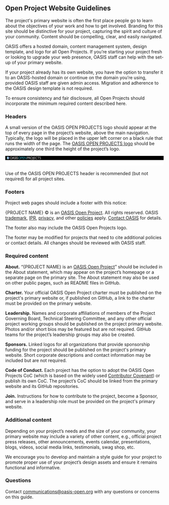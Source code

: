 ## Open Project Website Guidelines

The project's primary website is often the first place people go to learn about the objectives of your work and how to get involved. Branding for this site should be distinctive for your project, capturing the spirit and culture of your community. Content should be compelling, clear, and easily navigated.

OASIS offers a hosted domain, content management system, design template, and logo for all Open Projects. If you’re starting your project fresh or looking to upgrade your web presence, OASIS staff can help with the set-up of your primary website.

If your project already has its own website, you have the option to transfer it to an OASIS-hosted domain or continue on the domain you’re using, provided OASIS staff are given admin access. Migration and adherence to the OASIS design template is not required.

To ensure consistency and fair disclosure, all Open Projects should incorporate the minimum required content described here.

### Headers

A small version of the OASIS OPEN PROJECTS logo should appear at the top of every page in the project’s website, above the main navigation. Typically, the logo will be placed in the upper left corner on a black rule that runs the width of the page. The [OASIS OPEN PROJECTS logo](../img/open-projects-logos) should be approximately one third the height of the project’s logo.

![OASIS Open Projects Logo](../img/open-project-logos/open-projects-logo-black-website-header.jpg)

Use of the OASIS OPEN PROJECTS header is recommended (but not required) for all project sites.

### Footers

Project web pages should include a footer with this notice:

{PROJECT NAME} ​© is an [OASIS Open Project](https://oasis-open-projects.org/). All rights reserved. OASIS [trademark](https://www.oasis-open.org/policies-guidelines/trademark), [IPR](https://www.oasis-open.org/policies-guidelines/ipr), [privacy](https://www.oasis-open.org/policies-guidelines/privacy), and other [policies](https://www.oasis-open.org/policies-guidelines) apply. [Contact OASIS](mailto:communications@oasis-open.org) for details.

The footer also may include the OASIS Open Projects logo. 

The footer may be modified for projects that need to cite additional policies or contact details. All changes should be reviewed with OASIS staff.

### Required content

**About.** “{PROJECT NAME} is an [OASIS Open Project](https://oasis-open-projects.org/)” should be included in the About statement, which may appear on the project’s homepage or a separate page on the primary site. The About statement may also be used on other public pages, such as README files in GitHub.
  
**Charter.** Your official OASIS Open Project charter must be published on the project's primary website or, if published on GitHub, a link to the charter must be provided on the primary website.

**Leadership.** Names and corporate affiliations of members of the Project Governing Board, Technical Steering Committee, and any other official project working groups should be published on the project primary website. Photos and/or short bios may be featured but are not required. GitHub teams for the project’s leadership groups may also be created.

**Sponsors.** Linked logos for all organizations that provide sponsorship funding for the project should be published on the project's primary website. Short corporate descriptions and contact information may be included but are not required. 

**Code of Conduct.** Each project has the option to adopt the OASIS Open Projects CoC (which is based on the widely used [Contributor Covenant](http://contributor-covenant.org/)) or publish its own CoC. The project’s CoC should be linked from the primary website and its GitHub repositories.

**Join.** Instructions for how to contribute to the project, become a Sponsor, and serve in a leadership role must be provided on the project's primary website.

### Additional content

Depending on your project’s needs and the size of your community, your primary website may include a variety of other content, e.g., official project press releases, other announcements, events calendar, presentations, blogs, videos, social media links, testimonials, swag shop, etc.

We encourage you to develop and maintain a style guide for your project to promote proper use of your project’s design assets and ensure it remains functional and informative.

### Questions

Contact communications@oasis-open.org with any questions or concerns on this guide.


